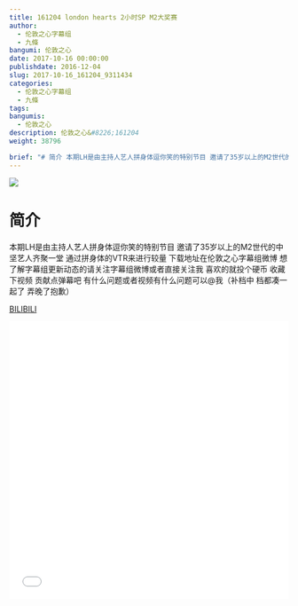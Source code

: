 ```yaml
---
title: 161204 london hearts 2小时SP M2大奖赛
author: 
  - 伦敦之心字幕组
  - 九條
bangumi: 伦敦之心
date: 2017-10-16 00:00:00
publishdate: 2016-12-04
slug: 2017-10-16_161204_9311434
categories: 
  - 伦敦之心字幕组
  - 九條
tags: 
bangumis: 
  - 伦敦之心
description: 伦敦之心&#8226;161204
weight: 38796

brief: "# 简介 本期LH是由主持人艺人拼身体逗你笑的特别节目 邀请了35岁以上的M2世代的中坚艺人齐聚一堂 通过拼身体的VTR来进行较量 下载地址在伦敦之心字幕组微博 想了解字幕组更新动态的请关注字幕组微博或者直接关注我 喜欢的就投个硬币 收藏下视频 贡献点弹幕吧 有什么问题或者视频有什么问题可以@我（补档中 档都凑一起了 弄晚了抱歉）"
---
```


![](https://i.imgur.com/kKFVVAb.jpg)

# 简介  
本期LH是由主持人艺人拼身体逗你笑的特别节目 邀请了35岁以上的M2世代的中坚艺人齐聚一堂 通过拼身体的VTR来进行较量 下载地址在伦敦之心字幕组微博 想了解字幕组更新动态的请关注字幕组微博或者直接关注我 喜欢的就投个硬币 收藏下视频 贡献点弹幕吧 有什么问题或者视频有什么问题可以@我（补档中 档都凑一起了 弄晚了抱歉）

  [BILIBILI](https://www.bilibili.com/video/av9311434/)


<div class="vcontainer">  <iframe class='video' src="//www.bilibili.com/blackboard/player.html?aid=9311434" width="100%" height="500" frameborder="0" allowfullscreen="allowfullscreen"></iframe></div>
